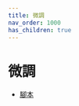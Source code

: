 ```yaml
---
title: 微調
nav_order: 1000
has_children: true
---
```


# 微調


* [腳本](https://github.com/samwhelp/note-about-elementary-os/tree/gh-pages/_demo/adjustment)
